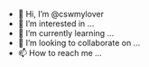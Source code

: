 - 👋 Hi, I’m @cswmylover
- 👀 I’m interested in ...
- 🌱 I’m currently learning ...
- 💞️ I’m looking to collaborate on ...
- 📫 How to reach me ...

<!---
cswmylover/cswmylover is a ✨ special ✨ repository because its `README.md` (this file) appears on your GitHub profile.
You can click the Preview link to take a look at your changes.
--->
